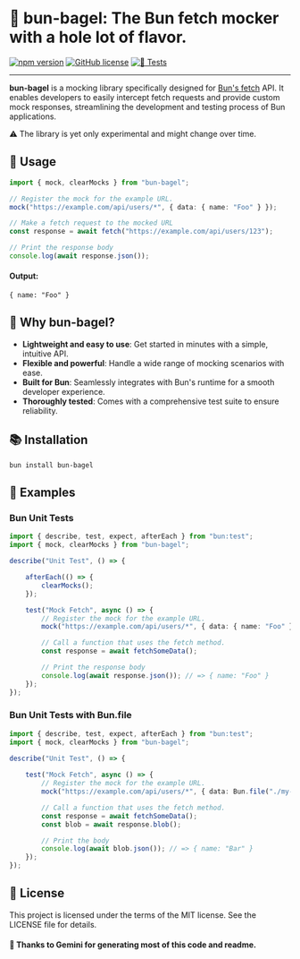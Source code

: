 # 🥯 bun-bagel: The Bun fetch mocker with a hole lot of flavor.

[![npm version](https://badge.fury.io/js/bun-bagel.svg)](https://www.npmjs.com/package/bun-bagel)
[![GitHub license](https://img.shields.io/github/license/DRFR0ST/bun-bagel)](https://github.com/DRFR0ST/bun-bagel/blob/main/LICENSE)
[![🧪 Tests](https://github.com/DRFR0ST/bun-bagel/actions/workflows/test.yml/badge.svg)](https://github.com/DRFR0ST/bun-bagel/actions/workflows/test.yml)

---

**bun-bagel** is a mocking library specifically designed for [Bun's fetch](https://bun.sh/guides/http/fetch) API. It enables developers to easily intercept fetch requests and provide custom mock responses, streamlining the development and testing process of Bun applications.

:warning: The library is yet only experimental and might change over time. 

## 📖 Usage

```ts
import { mock, clearMocks } from "bun-bagel";

// Register the mock for the example URL.
mock("https://example.com/api/users/*", { data: { name: "Foo" } });

// Make a fetch request to the mocked URL
const response = await fetch("https://example.com/api/users/123");

// Print the response body
console.log(await response.json());
```

#### Output:

```
{ name: "Foo" }
```

## 🚀 Why bun-bagel?

- **Lightweight and easy to use**: Get started in minutes with a simple, intuitive API.
- **Flexible and powerful**: Handle a wide range of mocking scenarios with ease.
- **Built for Bun**: Seamlessly integrates with Bun's runtime for a smooth developer experience.
- **Thoroughly tested**: Comes with a comprehensive test suite to ensure reliability.

## 📚 Installation

`bun install bun-bagel`

## 🧪 Examples

### Bun Unit Tests
```ts
import { describe, test, expect, afterEach } from "bun:test";
import { mock, clearMocks } from "bun-bagel";

describe("Unit Test", () => {

    afterEach(() => {
        clearMocks();
    });

    test("Mock Fetch", async () => {
        // Register the mock for the example URL.
        mock("https://example.com/api/users/*", { data: { name: "Foo" } });

        // Call a function that uses the fetch method.
        const response = await fetchSomeData();

        // Print the response body
        console.log(await response.json()); // => { name: "Foo" }
    });
});
```

### Bun Unit Tests with Bun.file
```ts
import { describe, test, expect, afterEach } from "bun:test";
import { mock, clearMocks } from "bun-bagel";

describe("Unit Test", () => {
    
    test("Mock Fetch", async () => {
        // Register the mock for the example URL.
        mock("https://example.com/api/users/*", { data: Bun.file("./my-file.json") });

        // Call a function that uses the fetch method.
        const response = await fetchSomeData();
        const blob = await response.blob();

        // Print the body
        console.log(await blob.json()); // => { name: "Bar" }
    });
});
```

## 📝 License
This project is licensed under the terms of the MIT license. See the LICENSE file for details.

#### 🤖 Thanks to Gemini for generating most of this code and readme.